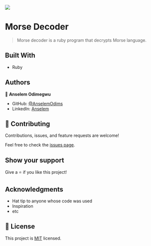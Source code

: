 ![](https://img.shields.io/badge/Morse_decoder-blueviolet)

# Morse Decoder

> Morse decoder is a ruby program that decrypts Morse language.


## Built With

- Ruby

## Authors

👤 **Anselem Odimegwu**

- GitHub: [@AnselemOdims](https://github.com/AnselemOdims)
- LinkedIn: [Anselem](https://linkedin.com/in/anselem-odimegwu)

## 🤝 Contributing

Contributions, issues, and feature requests are welcome!

Feel free to check the [issues page](../../issues/).

## Show your support

Give a ⭐️ if you like this project!

## Acknowledgments

- Hat tip to anyone whose code was used
- Inspiration
- etc

## 📝 License

This project is [MIT](./MIT.md) licensed.
